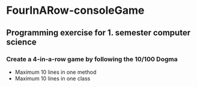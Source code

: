 # FourInARow-consoleGame
## Programming exercise for 1. semester computer science
### Create a 4-in-a-row game by following the 10/100 Dogma
- Maximum 10 lines in one method
- Maximum 10 lines in one class

